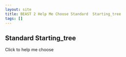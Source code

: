 ```yaml
---
layout: site
title: BEAST 2 Help Me Choose Standard  Starting_tree
tags: []
---
```


## Standard  Starting_tree

Click to help me choose
